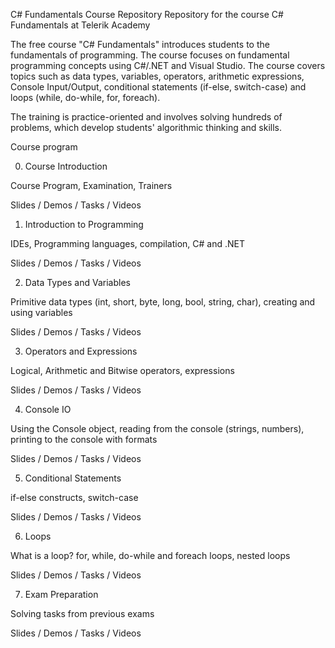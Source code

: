 C# Fundamentals Course Repository
Repository for the course C# Fundamentals at Telerik Academy

The free course "C# Fundamentals" introduces students to the fundamentals of programming. The course focuses on fundamental programming concepts using C#/.NET and Visual Studio. The course covers topics such as data types, variables, operators, arithmetic expressions, Console Input/Output, conditional statements (if-else, switch-case) and loops (while, do-while, for, foreach).

The training is practice-oriented and involves solving hundreds of problems, which develop students' algorithmic thinking and skills.

Course program

00. Course Introduction

Course Program, Examination, Trainers

Slides /  Demos / Tasks /  Videos

01. Introduction to Programming

IDEs, Programming languages, compilation, C# and .NET

Slides /  Demos / Tasks /  Videos

02. Data Types and Variables

Primitive data types (int, short, byte, long, bool, string, char), creating and using variables

Slides /  Demos / Tasks /  Videos

03. Operators and Expressions

Logical, Arithmetic and Bitwise operators, expressions

Slides /  Demos / Tasks /  Videos

04. Console IO

Using the Console object, reading from the console (strings, numbers), printing to the console with formats

Slides /  Demos / Tasks /  Videos

05. Conditional Statements

if-else constructs, switch-case

Slides /  Demos / Tasks /  Videos

06. Loops

What is a loop? for, while, do-while and foreach loops, nested loops

Slides /  Demos / Tasks /  Videos

07. Exam Preparation

Solving tasks from previous exams

Slides /  Demos / Tasks /  Videos
